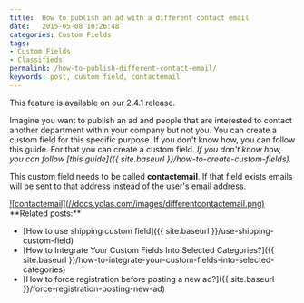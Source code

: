 ```yaml
---
title:  How to publish an ad with a different contact email
date:   2015-05-08 10:26:48
categories: Custom Fields
tags: 
- Custom Fields
- Classifieds
permalink: /how-to-publish-different-contact-email/
keywords: post, custom field, contactemail
---
```

<div class="alert alert-warning">
<strong><i class="glyphicon glyphicon-warning-sign"></i> </strong> This feature is available on our 2.4.1 release.
</div>

Imagine you want to publish an ad and people that are interested to contact another department within your company but not you. You can create a custom field for this specific purpose. If you don't know how, you can follow this guide.
For that you can create a custom field. _If you don't know how, you can follow [this guide]({{ site.baseurl }}/how-to-create-custom-fields)._

This custom field needs to be called **contactemail**. If that field exists emails will be sent to that address instead of the user's email address.

<a href="//docs.yclas.com/images/differentcontactemail.png" class="thumbnail gallery-item" data-gallery>
![contactemail](//docs.yclas.com/images/differentcontactemail.png)
</a>

<br>
**Related posts:**

+ [How to use shipping custom field]({{ site.baseurl }}/use-shipping-custom-field)
+ [How to Integrate Your Custom Fields Into Selected Categories?]({{ site.baseurl }}/how-to-integrate-your-custom-fields-into-selected-categories)
+ [How to force registration before posting a new ad?]({{ site.baseurl }}/force-registration-posting-new-ad)